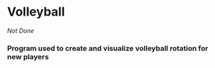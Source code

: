 # Volleyball

*Not Done*

### Program used to create and visualize volleyball rotation for new players
